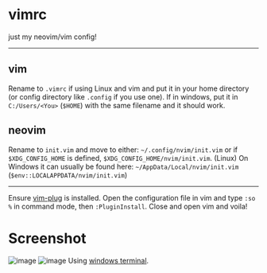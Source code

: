 # vimrc
just my neovim/vim config!

---
## vim
Rename to `.vimrc` if using Linux and vim and put it in your home directory (or config directory like `.config` if you use one).
If in windows, put it in `C:/Users/<You>` (`$HOME`) with the same filename and it should work.
## neovim
Rename to `init.vim` and move to either: `~/.config/nvim/init.vim` or if `$XDG_CONFIG_HOME` is defined, `$XDG_CONFIG_HOME/nvim/init.vim`. (Linux)
On Windows it can usually be found here: `~/AppData/Local/nvim/init.vim` (`$env::LOCALAPPDATA/nvim/init.vim`)            

---
Ensure [vim-plug](https://github.com/junegunn/vim-plug) is installed.
Open the configuration file in vim and type `:so %` in command mode, then `:PluginInstall`. Close and open vim and voila!

# Screenshot
![image](https://user-images.githubusercontent.com/68469008/162035319-c8e75499-51a9-4584-9c1e-e5386e39dfc4.png)
![image](https://user-images.githubusercontent.com/68469008/162035427-5c61c94a-5465-4ad6-88ab-6a4af9c4cb16.png)
Using [windows terminal](https://github.com/Microsoft/Terminal).
